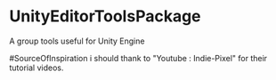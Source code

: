 # UnityEditorToolsPackage
A group tools useful for Unity Engine

#SourceOfInspiration
i should thank to "Youtube : Indie-Pixel" for their tutorial videos.
